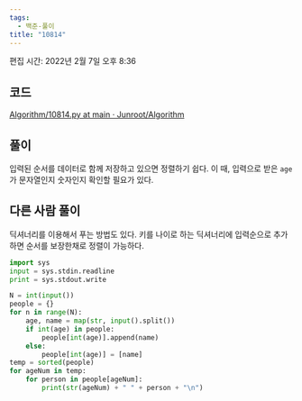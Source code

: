 ```yaml
---
tags:
  - 백준-풀이
title: "10814"
---
```


편집 시간: 2022년 2월 7일 오후 8:36

## 코드

[Algorithm/10814.py at main · Junroot/Algorithm](https://github.com/Junroot/Algorithm/blob/main/backjoon/10814.py)

## 풀이

입력된 순서를 데이터로 함께 저장하고 있으면 정렬하기 쉽다. 이 때, 입력으로 받은 `age` 가 문자열인지 숫자인지 확인할 필요가 있다.

## 다른 사람 풀이

딕셔너리를 이용해서 푸는 방법도 있다. 키를 나이로 하는 딕셔너리에 입력순으로 추가하면 순서를 보장한채로 정렬이 가능하다.

```python
import sys
input = sys.stdin.readline
print = sys.stdout.write

N = int(input())
people = {}
for n in range(N):
    age, name = map(str, input().split())
    if int(age) in people:
        people[int(age)].append(name)
    else:
        people[int(age)] = [name]
temp = sorted(people)
for ageNum in temp:
    for person in people[ageNum]:
        print(str(ageNum) + " " + person + "\n")
```
